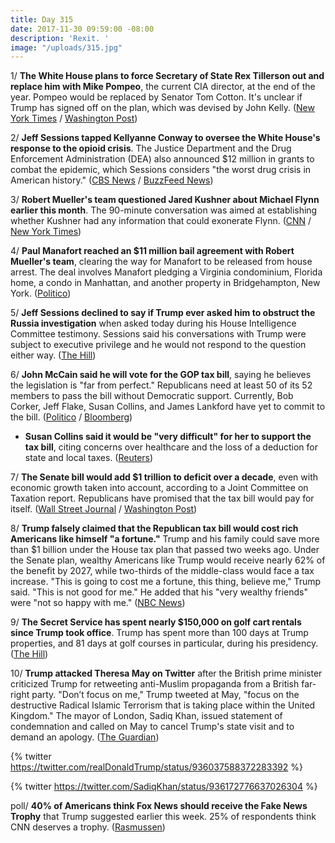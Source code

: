 ```yaml
---
title: Day 315
date: 2017-11-30 09:59:00 -08:00
description: 'Rexit. '
image: "/uploads/315.jpg"
---
```


1/ **The White House plans to force Secretary of State Rex Tillerson out and replace him with Mike Pompeo**, the current CIA director, at the end of the year. Pompeo would be replaced by Senator Tom Cotton. It's unclear if Trump has signed off on the plan, which was devised by John Kelly. ([New York Times](https://www.nytimes.com/2017/11/30/us/politics/state-department-tillerson-pompeo-trump.html) / [Washington Post](https://www.washingtonpost.com/news/post-politics/wp/2017/11/30/white-house-readies-plan-to-replace-tillerson-with-pompeo-install-cotton-at-cia/))

2/ **Jeff Sessions tapped Kellyanne Conway to oversee the White House's response to the opioid crisis**. The Justice Department and the Drug Enforcement Administration (DEA) also announced $12 million in grants to combat the epidemic, which Sessions considers "the worst drug crisis in American history." ([CBS News](https://www.cbsnews.com/news/ag-jeff-sessions-holds-press-conference-on-combatting-opioid-epidemic-live-stream/) / [BuzzFeed News](https://www.buzzfeed.com/danvergano/kellyanne-conway-is-opioids-czar))

3/ **Robert Mueller's team questioned Jared Kushner about Michael Flynn earlier this month**. The 90-minute conversation was aimed at establishing whether Kushner had any information that could exonerate Flynn. ([CNN](https://www.cnn.com/2017/11/29/politics/jared-kushner-special-counsel/index.html) / [New York Times](https://www.nytimes.com/2017/11/29/us/politics/mueller-jared-kushner-russia.html))

4/ **Paul Manafort reached an $11 million bail agreement with Robert Mueller's team**, clearing the way for Manafort to be released from house arrest. The deal involves Manafort pledging a Virginia condominium, Florida home, a condo in Manhattan, and another property in Bridgehampton, New York. ([Politico](https://www.politico.com/story/2017/11/30/paul-manafort-bail-11-million-271762))

5/ **Jeff Sessions declined to say if Trump ever asked him to obstruct the Russia investigation** when asked today during his House Intelligence Committee testimony. Sessions said his conversations with Trump were subject to executive privilege and he would not respond to the question either way. ([The Hill](http://thehill.com/homenews/house/362599-top-intel-dem-says-sessions-refused-to-say-whether-trump-asked-him-to-hinder))

6/ **John McCain said he will vote for the GOP tax bill**, saying he believes the legislation is "far from perfect." Republicans need at least 50 of its 52 members to pass the bill without Democratic support. Currently, Bob Corker, Jeff Flake, Susan Collins, and James Lankford have yet to commit to the bill. ([Politico](https://www.politico.com/story/2017/11/30/mccain-to-vote-for-gop-tax-bill-270511) / [Bloomberg](https://www.bloomberg.com/news/articles/2017-11-30/republicans-grapple-over-trigger-provision-tax-debate-update))

* **Susan Collins said it would be "very difficult" for her to support the tax bill**, citing concerns over healthcare and the loss of a deduction for state and local taxes. ([Reuters](https://www.reuters.com/article/us-usa-tax-collins/senator-collins-says-not-committed-to-tax-bill-concerned-about-salt-idUSKBN1DU221))

7/ **The Senate bill would add $1 trillion to deficit over a decade**, even with economic growth taken into account, according to a Joint Committee on Taxation report. Republicans have promised that the tax bill would pay for itself. ([Wall Street Journal](https://www.wsj.com/articles/senate-tax-plan-wont-pay-for-itself-congressional-analysis-says-1512076897) / [Washington Post](https://www.washingtonpost.com/business/economy/2017/11/30/c2118302-d5e7-11e7-a986-d0a9770d9a3e_story.html))

8/ **Trump falsely claimed that the Republican tax bill would cost rich Americans like himself "a fortune."** Trump and his family could save more than $1 billion under the House tax plan that passed two weeks ago. Under the Senate plan, wealthy Americans like Trump would receive nearly 62% of the benefit by 2027, while two-thirds of the middle-class would face a tax increase. "This is going to cost me a fortune, this thing, believe me," Trump said. "This is not good for me." He added that his "very wealthy friends" were "not so happy with me." ([NBC News](https://www.nbcnews.com/politics/donald-trump/trump-wrongly-says-he-won-t-benefit-gop-tax-plan-n825066))

9/ **The Secret Service has spent nearly $150,000 on golf cart rentals since Trump took office**. Trump has spent more than 100 days at Trump properties, and 81 days at golf courses in particular, during his presidency. ([The Hill](http://thehill.com/homenews/administration/362489-secret-service-has-spent-nearly-150k-on-golf-cart-rentals-since-trump))

10/ **Trump attacked Theresa May on Twitter** after the British prime minister criticized Trump for retweeting anti-Muslim propaganda from a British far-right party. "Don’t focus on me," Trump tweeted at May, "focus on the destructive Radical Islamic Terrorism that is taking place within the United Kingdom." The mayor of London, Sadiq Khan, issued statement of condemnation and called on May to cancel Trump's state visit and to demand an apology. ([The Guardian](https://www.theguardian.com/us-news/2017/nov/29/donald-trump-theresa-may-tweet-uk-us))

{% twitter https://twitter.com/realDonaldTrump/status/936037588372283392 %}

{% twitter https://twitter.com/SadiqKhan/status/936172776637026304 %}

poll/ **40% of Americans think Fox News should receive the Fake News Trophy** that Trump suggested earlier this week. 25% of respondents think CNN deserves a trophy. ([Rasmussen](http://www.rasmussenreports.com/public_content/politics/general_politics/november_2017/the_winner_of_the_1st_annual_fake_news_trophy_is))